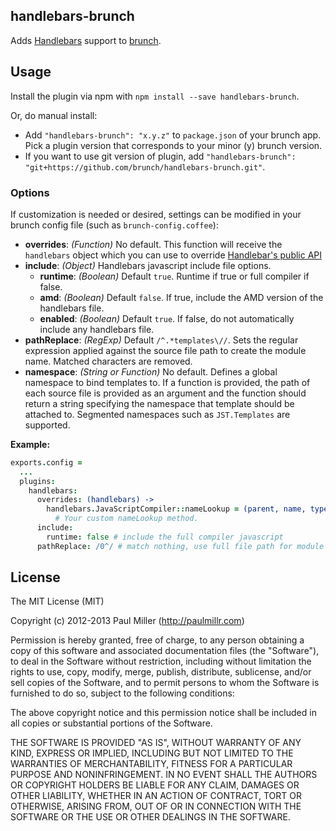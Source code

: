 ## handlebars-brunch
Adds [Handlebars](http://handlebarsjs.com/) support to
[brunch](http://brunch.io).

## Usage
Install the plugin via npm with `npm install --save handlebars-brunch`.

Or, do manual install:

* Add `"handlebars-brunch": "x.y.z"` to `package.json` of your brunch app.
  Pick a plugin version that corresponds to your minor (y) brunch version.
* If you want to use git version of plugin, add
`"handlebars-brunch": "git+https://github.com/brunch/handlebars-brunch.git"`.

### Options
If customization is needed or desired, settings can be modified in your brunch
config file (such as `brunch-config.coffee`):

* __overrides__: _(Function)_ No default. This function will receive the `handlebars` object which you can use to override [Handlebar's public API](https://github.com/wycats/handlebars.js/blob/7f6ef1dd38794f12aee33c76c04f604a7651810b/lib/handlebars/compiler/javascript-compiler.js#L10)
* __include__: _(Object)_ Handlebars javascript include file options.
    * __runtime__: _(Boolean)_ Default `true`. Runtime if true or full compiler if false.
    * __amd__: _(Boolean)_ Default `false`. If true, include the AMD version of the handlebars file.
    * __enabled__: _(Boolean)_ Default `true`. If false, do not automatically include any handlebars file.
* __pathReplace__: _(RegExp)_  Default `/^.*templates\//`. Sets the regular expression applied against the source file path to create the module name. Matched characters are removed.
* __namespace__: _(String or Function)_ No default. Defines a global namespace to bind templates to. If a function is provided, the path of each source file is provided as an argument and the function should return a string specifying the namespace that template should be attached to. Segmented namespaces such as `JST.Templates` are supported.

**Example:**
```coffeescript
exports.config =
  ...
  plugins:
    handlebars:
      overrides: (handlebars) ->
        handlebars.JavaScriptCompiler::nameLookup = (parent, name, type) ->
          # Your custom nameLookup method.
      include:
        runtime: false # include the full compiler javascript
      pathReplace: /0^/ # match nothing, use full file path for module name
```

## License

The MIT License (MIT)

Copyright (c) 2012-2013 Paul Miller (http://paulmillr.com)

Permission is hereby granted, free of charge, to any person obtaining a copy
of this software and associated documentation files (the "Software"), to deal
in the Software without restriction, including without limitation the rights
to use, copy, modify, merge, publish, distribute, sublicense, and/or sell
copies of the Software, and to permit persons to whom the Software is
furnished to do so, subject to the following conditions:

The above copyright notice and this permission notice shall be included in
all copies or substantial portions of the Software.

THE SOFTWARE IS PROVIDED "AS IS", WITHOUT WARRANTY OF ANY KIND, EXPRESS OR
IMPLIED, INCLUDING BUT NOT LIMITED TO THE WARRANTIES OF MERCHANTABILITY,
FITNESS FOR A PARTICULAR PURPOSE AND NONINFRINGEMENT. IN NO EVENT SHALL THE
AUTHORS OR COPYRIGHT HOLDERS BE LIABLE FOR ANY CLAIM, DAMAGES OR OTHER
LIABILITY, WHETHER IN AN ACTION OF CONTRACT, TORT OR OTHERWISE, ARISING FROM,
OUT OF OR IN CONNECTION WITH THE SOFTWARE OR THE USE OR OTHER DEALINGS IN
THE SOFTWARE.
